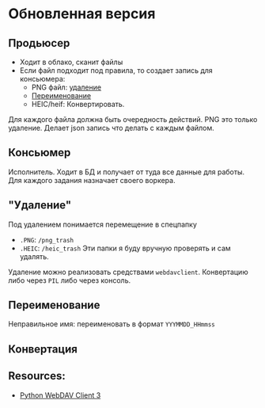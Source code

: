 # Обновленная версия

## Продьюсер
- Ходит в облако, сканит файлы
- Если файл подходит под правила, то создает запись для консьюмера:
  - PNG файл: [удаление](#"Удаление")
  - [Переименование](#Переименование)
  - HEIC/heif: Конвертировать.

Для каждого файла должна быть очередность действий. PNG это только удаление.
Делает json запись что делать с каждым файлом.


## Консьюмер
Исполнитель. Ходит в БД и получает от туда все данные для работы. Для каждого задания назначает своего воркера.


## "Удаление"
Под удалением понимается перемещение в спецпапку
- `.PNG`: `/png_trash`
- `.HEIC`: `/heic_trash`
Эти папки я буду вручную проверять и сам удалять.

Удаление можно реализовать средствами `webdavclient`. Конвертацию либо через `PIL` либо через консоль.

## Переименование
Неправильное имя: переименовать в формат `YYYMMDD_HHmmss`

## Конвертация


## Resources:
- [Python WebDAV Client 3](https://github.com/ezhov-evgeny/webdav-client-python-3)
